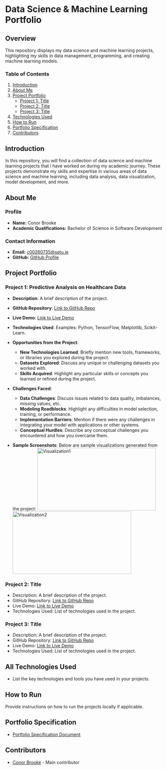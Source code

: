 # Data Science & Machine Learning Portfolio

## Overview

This repository displays my data science and machine learning projects, highlighting my skills in data management, programming, and creating machine learning models.

### Table of Contents

1. [Introduction](#introduction)
2. [About Me](#about-me)
3. [Project Portfolio](#project-portfolio)
   - [Project 1: Title](#project-1-title)
   - [Project 2: Title](#project-2-title)
   - [Project 3: Title](#project-3-title)
4. [Technologies Used](#technologies-used)
5. [How to Run](#how-to-run)
6. [Portfolio Specification](#portfolio-specification)
7. [Contributors](#contributors)

## Introduction

In this repository, you will find a collection of data science and machine learning projects that I have worked on during my academic journey. These projects demonstrate my skills and expertise in various areas of data science and machine learning, including data analysis, data visualization, model development, and more.

## About Me
   ### Profile
   - **Name:** Conor Brooke 
   - **Academic Qualifications:** Bachelor of Science in Software Development 
   
   ### Contact Information
   - **Email:** c00260735@setu.ie
   - **GitHub:** [GitHub Profile](https://github.com/conorbrooke77)


## Project Portfolio

### Project 1: Predictive Analysis on Healthcare Data

- **Description**: A brief description of the project.
- **GitHub Repository**: [Link to GitHub Repo](https://github.com/conorbrooke77/Data-Science-ML-Project)
- **Live Demo**: [Link to Live Demo](https://www.youtube.com/)
- **Technologies Used**: Examples: Python, TensorFlow, Matplotlib, Scikit-Learn.
- **Opportunities from the Project**: 
  - **New Technologies Learned**: Briefly mention new tools, frameworks, or libraries you explored during the project.
  - **Datasets Explored**: Discuss any unique or challenging datasets you worked with.
  - **Skills Acquired**: Highlight any particular skills or concepts you learned or refined during the project.

- **Challenges Faced**: 
  - **Data Challenges**: Discuss issues related to data quality, imbalances, missing values, etc.
  - **Modeling Roadblocks**: Highlight any difficulties in model selection, training, or performance.
  - **Implementation Barriers**: Mention if there were any challenges in integrating your model with applications or other systems.
  - **Conceptual Hurdles**: Describe any conceptual challenges you encountered and how you overcame them.

- **Sample Screenshots**:
  Below are sample visualizations generated from the project:
  <img src="https://cdn.sisense.com/wp-content/uploads/cost-of-admissions-line-chart.png" alt="Visualization1" width="380" height="200">
  <img src="https://tateeda.com/wp-content/webp-express/webp-images/uploads/2023/01/Tateeda-vaccination-graph-2-1024x700.jpg.webp" alt="Visualization2" width="380" height="200">

### Project 2: Title

- Description: A brief description of the project.
- GitHub Repository: [Link to GitHub Repo](https://github.com/conorbrooke77/Data-Science-ML-Project)
- Live Demo: [Link to Live Demo](https://www.youtube.com/)
- Technologies Used: List of technologies used in the project.

### Project 3: Title

- Description: A brief description of the project.
- GitHub Repository: [Link to GitHub Repo](https://github.com/conorbrooke77/Data-Science-ML-Project)
- Live Demo: [Link to Live Demo](https://www.youtube.com/)
- Technologies Used: List of technologies used in the project.

## All Technologies Used

- List the key technologies and tools you have used in your projects.

## How to Run

Provide instructions on how to run the projects locally if applicable.

## Portfolio Specification

- [Portfolio Specification Document](link-to-specification-document.pdf)

## Contributors

- [Conor Brooke](https://github.com/conorbrooke77) - Main contributor

